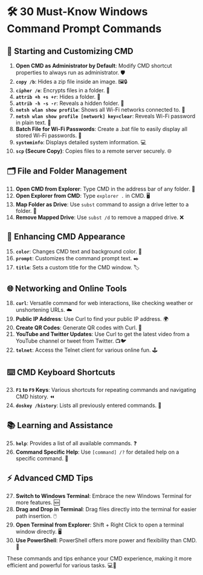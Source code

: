 # 🛠️ 30 Must-Know Windows Command Prompt Commands

## 🚀 Starting and Customizing CMD
1. **Open CMD as Administrator by Default**: Modify CMD shortcut properties to always run as administrator. 🛡️
2. **`copy /b`**: Hides a zip file inside an image. 🖼️🔒
3. **`cipher /e`**: Encrypts files in a folder. 🔐
4. **`attrib +h +s +r`**: Hides a folder. 🙈
5. **`attrib -h -s -r`**: Reveals a hidden folder. 👀
6. **`netsh wlan show profile`**: Shows all Wi-Fi networks connected to. 📶
7. **`netsh wlan show profile [network] key=clear`**: Reveals Wi-Fi password in plain text. 🔑
8. **Batch File for Wi-Fi Passwords**: Create a .bat file to easily display all stored Wi-Fi passwords. 📝
9. **`systeminfo`**: Displays detailed system information. 💻
10. **`scp` (Secure Copy)**: Copies files to a remote server securely. 🌐

## 🗂️ File and Folder Management
11. **Open CMD from Explorer**: Type CMD in the address bar of any folder. 📁
12. **Open Explorer from CMD**: Type `explorer .` in CMD. 🖥️
13. **Map Folder as Drive**: Use `subst` command to assign a drive letter to a folder. 💾
14. **Remove Mapped Drive**: Use `subst /d` to remove a mapped drive. ❌

## 🎨 Enhancing CMD Appearance
15. **`color`**: Changes CMD text and background color. 🎨
16. **`prompt`**: Customizes the command prompt text. ✒️
17. **`title`**: Sets a custom title for the CMD window. 🏷️

## 🌐 Networking and Online Tools
18. **`curl`**: Versatile command for web interactions, like checking weather or unshortening URLs. ☁️
19. **Public IP Address**: Use Curl to find your public IP address. 🌍
20. **Create QR Codes**: Generate QR codes with Curl. 📱
21. **YouTube and Twitter Updates**: Use Curl to get the latest video from a YouTube channel or tweet from Twitter. 📺🐦
22. **`telnet`**: Access the Telnet client for various online fun. 🕹️

## ⌨️ CMD Keyboard Shortcuts
23. **`F1` to `F9` Keys**: Various shortcuts for repeating commands and navigating CMD history. ⏪
24. **`doskey /history`**: Lists all previously entered commands. 📜

## 📚 Learning and Assistance
25. **`help`**: Provides a list of all available commands. ❓
26. **Command Specific Help**: Use `[command] /?` for detailed help on a specific command. 📘

## ⚡ Advanced CMD Tips
27. **Switch to Windows Terminal**: Embrace the new Windows Terminal for more features. 🆕
28. **Drag and Drop in Terminal**: Drag files directly into the terminal for easier path insertion. 🖱️
29. **Open Terminal from Explorer**: Shift + Right Click to open a terminal window directly. 🖥️
30. **Use PowerShell**: PowerShell offers more power and flexibility than CMD. 💪

These commands and tips enhance your CMD experience, making it more efficient and powerful for various tasks. 💻🌟

